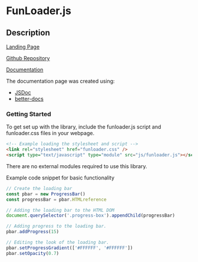 # FunLoader.js

## Description

[Landing Page](https://funloader.herokuapp.com/)

[Github Repository](https://github.com/csc309-winter-2021/js-library-gaowilso)

[Documentation](https://funloader.herokuapp.com/documentation)

The documentation page was created using:

* [JSDoc](https://devdocs.io/jsdoc/)
* [better-docs](https://github.com/SoftwareBrothers/better-docs)

### Getting Started

To get set up with the library, include the funloader.js script and funloader.css files in your webpage.

```html
<!-- Example loading the stylesheet and script -->
<link rel="stylesheet" href="funloader.css" />
<script type="text/javascript" type="module" src="js/funloader.js"></script>
```

There are no external modules required to use this library.

Example code snippet for basic functionality

```javascript
// Create the loading bar
const pbar = new ProgressBar()
const progressBar = pbar.HTMLreference

// Adding the loading bar to the HTML DOM
document.querySelector('.progress-box').appendChild(progressBar)

// Adding progress to the loading bar.
pbar.addProgress(15)

// Editing the look of the loading bar.
pbar.setProgressGradient(['#FFFFFF', '#FFFFFF'])
pbar.setOpacity(0.7)
```
